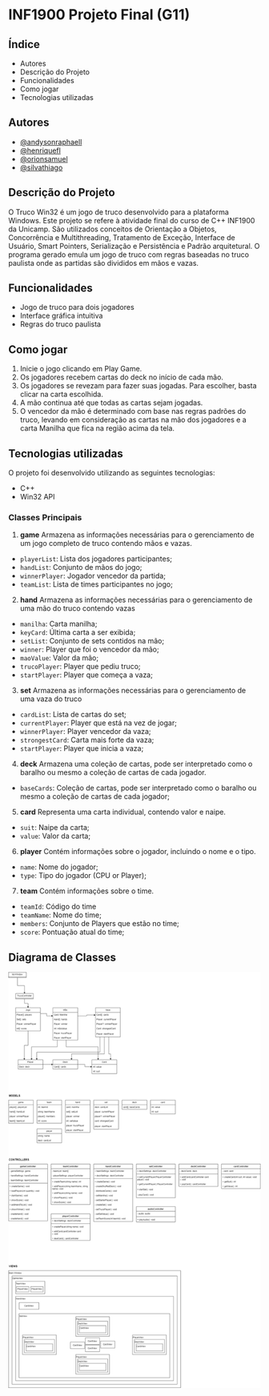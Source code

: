 # INF1900 Projeto Final (G11)

## Índice
- Autores
- Descrição do Projeto
- Funcionalidades
- Como jogar
- Tecnologias utilizadas

## Autores
- [@andysonraphaell](https://www.github.com/andysonraphaell)
- [@henriquefl](https://www.github.com/henriquefl)
- [@orionsamuel](https://www.github.com/orionsamuel)
- [@silvathiago](https://www.github.com/silvathiago)

## Descrição do Projeto
O Truco Win32 é um jogo de truco desenvolvido para a plataforma Windows. Este projeto se refere à atividade final do curso de C++ INF1900 da Unicamp. São utilizados conceitos de Orientação a Objetos, Concorrência e Multithreading, Tratamento de Exceção, Interface de Usuário, Smart Pointers, Serialização e Persistência e Padrão arquitetural. 
O programa gerado emula um jogo de truco com regras baseadas no truco paulista onde as partidas são divididos em mãos e vazas.

## Funcionalidades
- Jogo de truco para dois jogadores
- Interface gráfica intuitiva
- Regras do truco paulista
## Como jogar

1. Inicie o jogo clicando em Play Game.
2. Os jogadores recebem cartas do deck no início de cada mão.
3. Os jogadores se revezam para fazer suas jogadas. Para escolher, basta clicar na carta escolhida.
4. A mão continua até que todas as cartas sejam jogadas.
5. O vencedor da mão é determinado com base nas regras padrões do truco, levando em consideração as cartas na mão dos jogadores e a carta Manilha que fica na região acima da tela.

## Tecnologias utilizadas
O projeto foi desenvolvido utilizando as seguintes tecnologias:
- C++
- Win32 API

### Classes Principais

1. **game**
Armazena as informações necessárias para o gerenciamento de um jogo completo de truco contendo mãos e vazas.

- `playerList`: Lista dos jogadores participantes;
- `handList`: Conjunto de mãos do jogo;
- `winnerPlayer`: Jogador vencedor da partida;
- `teamList`: Lista de times participantes no jogo;

2. **hand**
Armazena as informações necessárias para o gerenciamento de uma mão do truco contendo vazas

- `manilha`: Carta manilha;
- `keyCard`: Última carta a ser exibida;
- `setList`: Conjunto de sets contidos na mão;
- `winner`: Player que foi o vencedor da mão;
- `maoValue`: Valor da mão;
- `trucoPlayer`: Player que pediu truco;
- `startPlayer`: Player que começa a vaza;

3. **set**
Armazena as informações necessárias para o gerenciamento de uma vaza do truco

- `cardList`: Lista de cartas do set;
- `currentPlayer`: Player que está na vez de jogar;
- `winnerPlayer`: Player vencedor da vaza;
- `strongestCard`: Carta mais forte da vaza;
- `startPlayer`: Player que inicia a vaza;

4. **deck**
Armazena uma coleção de cartas, pode ser interpretado como o baralho ou mesmo a coleção de cartas de cada jogador.

- `baseCards`: Coleção de cartas, pode ser interpretado como o baralho ou mesmo a coleção de cartas de cada jogador;

5. **card**
Representa uma carta individual, contendo valor e naipe.

- `suit`: Naipe da carta;
- `value`: Valor da carta;

6. **player**
Contém informações sobre o jogador, incluindo o nome e o tipo.

- `name`: Nome do jogador;
- `type`: Tipo do jogador (CPU or Player);

7. **team**
Contém informações sobre o time.

- `teamId`: Código do time
- `teamName`: Nome do time;
- `members`: Conjunto de Players que estão no time;
- `score`: Pontuação atual do time;

## Diagrama de Classes
![Diagrama de classes](Documents/diagrama.drawio.png?raw=true "Title")




